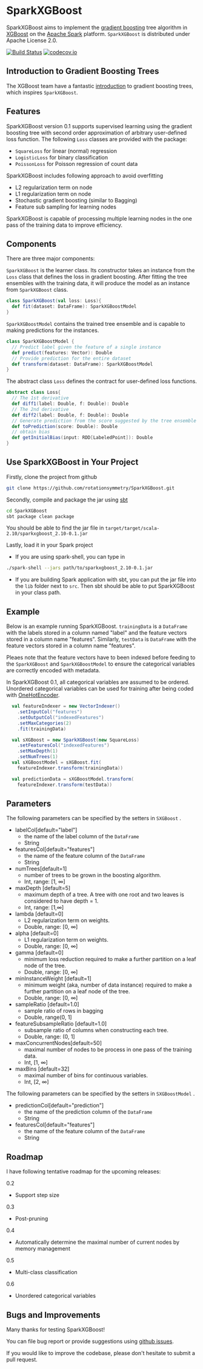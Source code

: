 # SparkXGBoost 

SparkXGBoost aims to implement the [gradient boosting](https://en.wikipedia.org/wiki/Gradient_boosting) tree algorithm in [XGBoost](https://github.com/dmlc/xgboost/) on the [Apache Spark](http://spark.apache.org) platform. `SparkXGBoost` is distributed under Apache License 2.0. 

[![Build Status](https://travis-ci.org/rotationsymmetry/SparkXGBoost.svg?branch=master)](https://travis-ci.org/rotationsymmetry/SparkXGBoost) 
[![codecov.io](https://codecov.io/github/rotationsymmetry/SparkXGBoost/coverage.svg?branch=master)](https://codecov.io/github/rotationsymmetry/SparkXGBoost?branch=master)

## Introduction to Gradient Boosting Trees
The XGBoost team have a fantastic [introduction](http://xgboost.readthedocs.org/en/latest/model.html) to gradient boosting trees, which inspires `SparkXGBoost`. 

## Features
SparkXGBoost version 0.1 supports supervised learning using the gradient boosting tree with second order approximation of arbitrary user-defined loss function. The following `Loss` classes are provided with the package: 

* `SquareLoss` for linear (normal) regression
* `LogisticLoss` for binary classification
* `PoissonLoss` for Poisson regression of count data

SparkXGBoost includes following approach to avoid overfitting

* L2 regularization term on node
* L1 regularization term on node
* Stochastic gradient boosting (similar to Bagging)
* Feature sub sampling for learning nodes

SparkXGBoost is capable of processing multiple learning nodes in the one pass of the training data to improve efficiency. 

## Components
There are three major components:

`SparkXGBoost` is the learner class. Its constructor takes an instance from the `Loss` class that defines the loss in gradient boosting.  After fitting the tree ensembles with the training data, it will produce the model as an instance from `SparkXGBoost` class. 

``` scala
class SparkXGBoost(val loss: Loss){
  def fit(dataset: DataFrame): SparkXGBoostModel
}
```

`SparkXGBoostModel` contains the trained tree ensemble and is capable to making predictions for the instances.

``` scala
class SparkXGBoostModel {
  // Predict label given the feature of a single instance
  def predict(features: Vector): Double
  // Provide prediction for the entire dataset
  def transform(dataset: DataFrame): SparkXGBoostModel
}
```

The abstract class `Loss` defines the contract for user-defined loss functions. 

``` scala
abstract class Loss{
  // The 1st derivative
  def diff1(label: Double, f: Double): Double
  // The 2nd derivative 
  def diff2(label: Double, f: Double): Double
  // Generate prediction from the score suggested by the tree ensemble
  def toPrediction(score: Double): Double
  // obtain bias 
  def getInitialBias(input: RDD[LabeledPoint]): Double
}
```

## Use SparkXGBoost in Your Project

Firstly, clone the project from github

``` bash
git clone https://github.com/rotationsymmetry/SparkXGBoost.git
```

Secondly, compile and package the jar using [sbt](http://www.scala-sbt.org)

``` bash 
cd SparkXGBoost
sbt package clean package
```

You should be able to find the jar file in `target/target/scala-2.10/sparkxgboost_2.10-0.1.jar`

Lastly, load it in your Spark project

* If you are using spark-shell, you can type in

``` bash
./spark-shell --jars path/to/sparkxgboost_2.10-0.1.jar
```

* If you are building Spark application with sbt, you can put the jar file into the `lib` folder next to `src`. Then sbt should be able to put SparkXGBoost in your class path.

## Example

Below is an example running SparkXGBoost. `trainingData` is a `DataFrame` with the labels stored in a column named "label" and the feature vectors stored in a column name "features".  Similarly, `testData` is `DataFrame` with the feature vectors stored in a column name "features". 

Pleaes note that the feature vectors have to been indexed before feeding to the `SparkXGBoost` and `SparkXGBoostModel` to ensure the categorical variables are correctly encoded with metadata.

In SparkXGBoost 0.1, all categorical variables are assumed to be ordered. Unordered categorical variables can be used for training after being coded with [OneHotEncoder](http://spark.apache.org/docs/latest/ml-features.html#onehotencoder). 

``` scala
  val featureIndexer = new VectorIndexer()
    .setInputCol("features")
    .setOutputCol("indexedFeatures")
    .setMaxCategories(2)
    .fit(trainingData)

  val sXGBoost = new SparkXGBoost(new SquareLoss)
    .setFeaturesCol("indexedFeatures")
    .setMaxDepth(1)
    .setNumTrees(1)
  val sXGBoostModel = sXGBoost.fit(
    featureIndexer.transform(trainingData))

  val predictionData = sXGBoostModel.transform(
    featureIndexer.transform(testData))
```

## Parameters
The following parameters can be specified by the setters in `SXGBoost` .

* labelCol[default="label"]
	* the name of the label column of the `DataFrame`
	* String
* featuresCol[default="features"]
	* the name of the feature column of the `DataFrame`
	* String
* numTrees[default=1]
	* number of trees to be grown in the boosting algorithm.
	* Int, range: [1, ∞]
* maxDepth [default=5]
	* maximum depth of a tree. A tree with one root and two leaves is considered to have depth = 1.
	* Int, range: [1,∞]
* lambda [default=0]
	* L2 regularization term on weights. 
	* Double, range: [0, ∞]
* alpha [default=0]
	* L1 regularization term on weights. 
	* Double, range: [0, ∞]
* gamma [default=0]
	* minimum loss reduction required to make a further partition on a leaf node of the tree. 
	* Double, range: [0, ∞]
* minInstanceWeight [default=1]
	* minimum weight (aka, number of data instance) required to make a further partition on a leaf node of the tree. 
	* Double, range: [0, ∞]
* sampleRatio [default=1.0]
    * sample ratio of rows in bagging
    * Double, range(0, 1]
* featureSubsampleRatio [default=1.0]
	* subsample ratio of columns when constructing each tree.
	* Double, range: (0, 1]
* maxConcurrentNodes[default=50]
	* maximal number of nodes to be process in one pass of the training data.
	* Int, [1, ∞]
* maxBins [default=32]
    * maximal number of bins for continuous variables.
    * Int, [2, ∞]
    
The following parameters can be specified by the setters in `SXGBoostModel` .

* predictionCol[default="prediction"]
	* the name of the prediction column of the `DataFrame`
	* String
* featuresCol[default="features"]
	* the name of the feature column of the  `DataFrame`
	* String

## Roadmap
I have following tentative roadmap for the upcoming releases:

0.2

* Support step size

0.3

* Post-pruning

0.4

* Automatically determine the maximal number of current nodes by memory management

0.5

* Multi-class classification

0.6 

* Unordered categorical variables

## Bugs and Improvements
 
Many thanks for testing SparkXGBoost! 

You can file bug report or provide suggestions using [github issues](https://github.com/rotationsymmetry/SparkXGBoost/issues). 

If you would like to improve the codebase, please don't hesitate to submit a pull request. 

